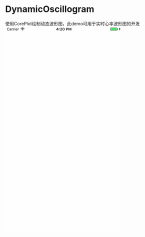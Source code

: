 # DynamicOscillogram
使用CorePlot绘制动态波形图，此demo可用于实时心率波形图的开发    
![效果图](https://github.com/WangJace/DynamicOscillogram/raw/master/DynamicOscillogram.gif)
